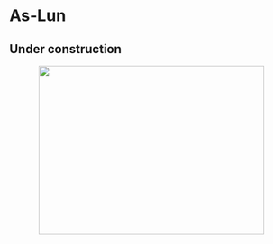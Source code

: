 # As-Lun #
## Under construction
<div align="center"><img src="https://github.com/ElyJF/As-Lun/blob/main/as-lun/src/assets/InShot_20230630_134840561.gif" width="400" height="300"/>
</div>
